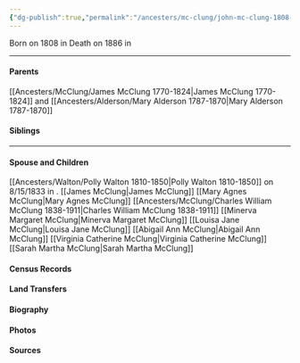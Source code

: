 ```yaml
---
{"dg-publish":true,"permalink":"/ancesters/mc-clung/john-mc-clung-1808-1886/"}
---
```


Born on  1808 in <!-- link to place -->
Death on 1886 in <!-- link to place -->

---
#### Parents

[[Ancesters/McClung/James McClung 1770-1824\|James McClung 1770-1824]] and [[Ancesters/Alderson/Mary Alderson 1787-1870\|Mary Alderson 1787-1870]]
#### Siblings
<!-- Link to sibling -->

---
#### Spouse and Children
[[Ancesters/Walton/Polly Walton 1810-1850\|Polly Walton 1810-1850]] on 8/15/1833 in <!-- link to place -->.
[[James McClung\|James McClung]]
[[Mary Agnes McClung\|Mary Agnes McClung]]
[[Ancesters/McClung/Charles William McClung 1838-1911\|Charles William McClung 1838-1911]]
[[Minerva Margaret McClung\|Minerva Margaret McClung]]
[[Louisa Jane McClung\|Louisa Jane McClung]]
[[Abigail Ann McClung\|Abigail Ann McClung]]
[[Virginia Catherine McClung\|Virginia Catherine McClung]]
[[Sarah Martha McClung\|Sarah Martha McClung]]
#### Census Records

#### Land Transfers

#### Biography

#### Photos

#### Sources

